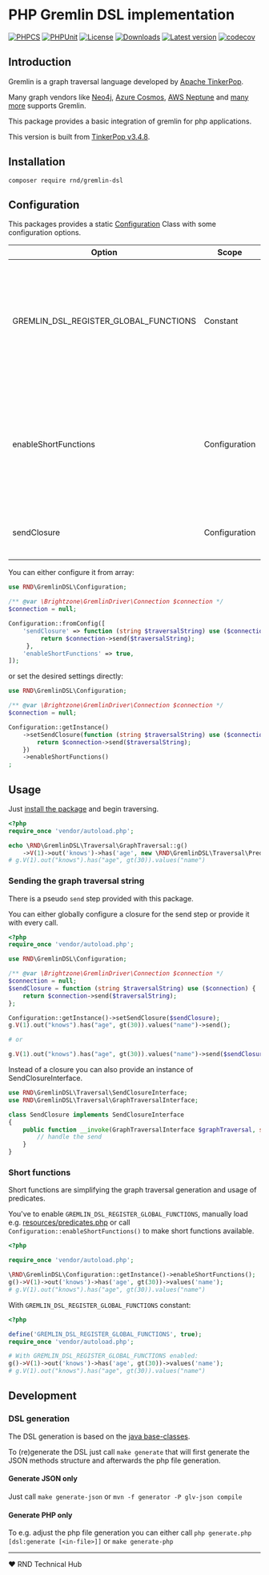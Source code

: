 # PHP Gremlin DSL implementation

[![PHPCS](https://img.shields.io/github/workflow/status/RedaktionsNetzwerk-Deutschland/gremlin-dsl/PHPCS?label=PHPCS)](https://github.com/RedaktionsNetzwerk-Deutschland/gremlin-dsl/actions?query=workflow%3APHPCS)
[![PHPUnit](https://img.shields.io/github/workflow/status/RedaktionsNetzwerk-Deutschland/gremlin-dsl/PHPUnit?label=PHPUnit)](https://github.com/RedaktionsNetzwerk-Deutschland/gremlin-dsl/actions?query=workflow%3APHPCS)
[![License](https://img.shields.io/github/license/RedaktionsNetzwerk-Deutschland/gremlin-dsl)](LICENSE.md)
[![Downloads](https://img.shields.io/packagist/dt/rnd/gremlin-dsl)](https://packagist.org/packages/rnd/gremlin-dsl)
[![Latest version](https://img.shields.io/packagist/v/rnd/gremlin-dsl)](https://packagist.org/packages/rnd/gremlin-dsl)
[![codecov](https://codecov.io/gh/RedaktionsNetzwerk-Deutschland/gremlin-dsl/branch/master/graph/badge.svg)](https://codecov.io/gh/RedaktionsNetzwerk-Deutschland/gremlin-dsl)

## Introduction

Gremlin is a graph traversal language developed by [Apache TinkerPop](https://tinkerpop.apache.org/).

Many graph vendors like [Neo4j](https://neo4j.com/), [Azure Cosmos](https://azure.microsoft.com/services/cosmos-db/), [AWS Neptune](https://aws.amazon.com/neptune/) and [many more](https://tinkerpop.apache.org/#graph-systems) supports Gremlin.

This package provides a basic integration of gremlin for php applications.

This version is built from [TinkerPop v3.4.8](generator/pom.xml#L24).

## Installation
```shell
composer require rnd/gremlin-dsl
```

## Configuration
This packages provides a static [Configuration](src/Configuration.php) Class with some configuration options.

| Option                                | Scope         | Type    | Default | Description                                   |
|---------------------------------------|---------------|---------|---------|-----------------------------------------------|
| GREMLIN_DSL_REGISTER_GLOBAL_FUNCTIONS | Constant      | boolean | false   | Globally register [short-functions](#short-functions) for gremlin.<br>E.g. the global `g`-function will be available to start the traversal. |
| enableShortFunctions                  | Configuration | boolean | false   | Globally register [short-functions](#short-functions) for gremlin.<br>E.g. the global `g`-function will be available to start the traversal. |
| sendClosure                           | Configuration | Closure | null    | Register a global callback for the [pseudo send step](#sending-the-graph-traversal-string) |

You can either configure it from array:
```php
use RND\GremlinDSL\Configuration;

/** @var \Brightzone\GremlinDriver\Connection $connection */
$connection = null;

Configuration::fromConfig([
    'sendClosure' => function (string $traversalString) use ($connection) {
         return $connection->send($traversalString);
     },
    'enableShortFunctions' => true,
]);
```

or set the desired settings directly:
```php
use RND\GremlinDSL\Configuration;

/** @var \Brightzone\GremlinDriver\Connection $connection */
$connection = null;

Configuration::getInstance()
    ->setSendClosure(function (string $traversalString) use ($connection) {
        return $connection->send($traversalString);
    })
    ->enableShortFunctions()
;

```


## Usage
Just [install the package](#installation) and begin traversing.

```php
<?php
require_once 'vendor/autoload.php';

echo \RND\GremlinDSL\Traversal\GraphTraversal::g()
    ->V(1)->out('knows')->has('age', new \RND\GremlinDSL\Traversal\Predicates\Gt(30))->values('name');
# g.V(1).out("knows").has("age", gt(30)).values("name")
```

### Sending the graph traversal string
There is a pseudo `send` step provided with this package.

You can either globally configure a closure for the send step or provide it with every call.

```php
<?php
require_once 'vendor/autoload.php';

use RND\GremlinDSL\Configuration;

/** @var \Brightzone\GremlinDriver\Connection $connection */
$connection = null;
$sendClosure = function (string $traversalString) use ($connection) {
    return $connection->send($traversalString);
};

Configuration::getInstance()->setSendClosure($sendClosure);
g.V(1).out("knows").has("age", gt(30)).values("name")->send();

# or

g.V(1).out("knows").has("age", gt(30)).values("name")->send($sendClosure);
```

Instead of a closure you can also provide an instance of SendClosureInterface.

```php
use RND\GremlinDSL\Traversal\SendClosureInterface;
use RND\GremlinDSL\Traversal\GraphTraversalInterface;

class SendClosure implements SendClosureInterface
{
    public function __invoke(GraphTraversalInterface $graphTraversal, string $traversalString) {
        // handle the send
    }
}
```

### Short functions
Short functions are simplifying the graph traversal generation and usage of predicates.

You've to enable `GREMLIN_DSL_REGISTER_GLOBAL_FUNCTIONS`,
manually load e.g. [resources/predicates.php](resources/predicates.php)
or call `Configuration::enableShortFunctions()` to make short functions available.

```php
<?php

require_once 'vendor/autoload.php';

\RND\GremlinDSL\Configuration::getInstance()->enableShortFunctions();
g()->V(1)->out('knows')->has('age', gt(30))->values('name');
# g.V(1).out("knows").has("age", gt(30)).values("name")
```

With `GREMLIN_DSL_REGISTER_GLOBAL_FUNCTIONS` constant:
```php
<?php

define('GREMLIN_DSL_REGISTER_GLOBAL_FUNCTIONS', true);
require_once 'vendor/autoload.php';

# With GREMLIN_DSL_REGISTER_GLOBAL_FUNCTIONS enabled:
g()->V(1)->out('knows')->has('age', gt(30))->values('name');
# g.V(1).out("knows").has("age", gt(30)).values("name")
```

## Development
### DSL generation

The DSL generation is based on the [java base-classes](https://github.com/apache/tinkerpop/tree/master/gremlin-core/src/main/java/org/apache/tinkerpop/gremlin/process/traversal/dsl/graph).

To (re)generate the DSL just call `make generate` that will first generate the JSON methods structure and afterwards the php file generation.

#### Generate JSON only
Just call `make generate-json` or `mvn -f generator -P glv-json compile`

#### Generate PHP only
To e.g. adjust the php file generation you can either call `php generate.php [dsl:generate [<in-file>]]` or `make generate-php`

___
♥ RND Technical Hub
